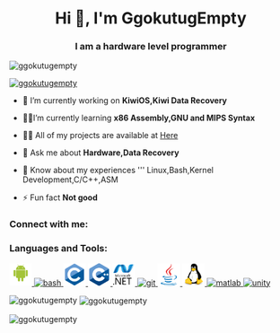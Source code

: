 
<h1 align="center">Hi 👋, I'm GgokutugEmpty</h1>
<h3 align="center">I am a hardware level programmer</h3>

<p align="left"> <img src="https://komarev.com/ghpvc/?username=ggokutugempty&label=Profile%20views&color=0e75b6&style=flat" alt="ggokutugempty" /> </p>

<p align="left"> <a href="https://github.com/ryo-ma/github-profile-trophy"><img src="https://github-profile-trophy.vercel.app/?username=ggokutugempty" alt="ggokutugempty" /></a> </p>

- 🔭 I’m currently working on **KiwiOS,Kiwi Data Recovery**

- 🧑‍💻I’m currently learning **x86 Assembly,GNU and MIPS Syntax**

- 👨‍💻 All of my projects are available at [Here](Here)

- 💬 Ask me about **Hardware,Data Recovery**

- 📄 Know about my experiences 
'''
Linux,Bash,Kernel Development,C/C++,ASM

- ⚡ Fun fact **Not good**

<h3 align="left">Connect with me:</h3>
<p align="left">
</p>

<h3 align="left">Languages and Tools:</h3>
<p align="left"> <a href="https://developer.android.com" target="_blank" rel="noreferrer"> <img src="https://raw.githubusercontent.com/devicons/devicon/master/icons/android/android-original-wordmark.svg" alt="android" width="40" height="40"/> </a> <a href="https://www.gnu.org/software/bash/" target="_blank" rel="noreferrer"> <img src="https://www.vectorlogo.zone/logos/gnu_bash/gnu_bash-icon.svg" alt="bash" width="40" height="40"/> </a> <a href="https://www.cprogramming.com/" target="_blank" rel="noreferrer"> <img src="https://raw.githubusercontent.com/devicons/devicon/master/icons/c/c-original.svg" alt="c" width="40" height="40"/> </a> <a href="https://www.w3schools.com/cpp/" target="_blank" rel="noreferrer"> <img src="https://raw.githubusercontent.com/devicons/devicon/master/icons/cplusplus/cplusplus-original.svg" alt="cplusplus" width="40" height="40"/> </a> <a href="https://dotnet.microsoft.com/" target="_blank" rel="noreferrer"> <img src="https://raw.githubusercontent.com/devicons/devicon/master/icons/dot-net/dot-net-original-wordmark.svg" alt="dotnet" width="40" height="40"/> </a> <a href="https://git-scm.com/" target="_blank" rel="noreferrer"> <img src="https://www.vectorlogo.zone/logos/git-scm/git-scm-icon.svg" alt="git" width="40" height="40"/> </a> <a href="https://www.java.com" target="_blank" rel="noreferrer"> <img src="https://raw.githubusercontent.com/devicons/devicon/master/icons/java/java-original.svg" alt="java" width="40" height="40"/> </a> <a href="https://www.linux.org/" target="_blank" rel="noreferrer"> <img src="https://raw.githubusercontent.com/devicons/devicon/master/icons/linux/linux-original.svg" alt="linux" width="40" height="40"/> </a> <a href="https://www.mathworks.com/" target="_blank" rel="noreferrer"> <img src="https://upload.wikimedia.org/wikipedia/commons/2/21/Matlab_Logo.png" alt="matlab" width="40" height="40"/> </a> <a href="https://unity.com/" target="_blank" rel="noreferrer"> <img src="https://www.vectorlogo.zone/logos/unity3d/unity3d-icon.svg" alt="unity" width="40" height="40"/> </a> </p>

<p><img align="left" src="https://github-readme-stats.vercel.app/api/top-langs?username=ggokutugempty&show_icons=true&locale=en&layout=compact" alt="ggokutugempty" /></p>

<p>&nbsp;<img align="center" src="https://github-readme-stats.vercel.app/api?username=ggokutugempty&show_icons=true&locale=en" alt="ggokutugempty" /></p>

<p><img align="center" src="https://github-readme-streak-stats.herokuapp.com/?user=ggokutugempty&" alt="ggokutugempty" /></p>

